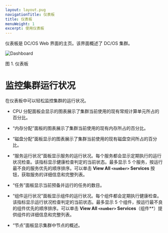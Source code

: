 ```yaml
---
layout: layout.pug
navigationTitle: 仪表板
title: 仪表板
menuWeight: 1
excerpt: 使用仪表板
---
```

仪表板是 DC/OS Web 界面的主页。该界面概述了 DC/OS 集群。

![Dashboard](/cn/1.11/img/dashboard-ee.png)

图 1. 仪表板

# 监控集群运行状况

在仪表板中可以轻松监控集群的运行状况。

* CPU 分配面板会显示的图表展示了集群当前使用的现有常规计算单元所占的百分比。

* “内存分配”面板的图表展示了集群当前使用的现有内存所占的百分比。

* “磁盘分配”面板显示的图表展示了集群当前使用的现有磁盘空间所占的百分比。

* “服务运行状况”面板显示服务的运行状况。每个服务都会显示定期执行的运行状况检查。该指标显示健康检查判定的当前状态。最多显示 5 个服务，按运行最不良的服务优先的顺序排序。可以单击 **View All `<number>` Services** 按钮，获取服务的详细信息和完整列表。

* “任务”面板显示当前预备并运行的任务的数目。

* “组件运行状况”面板显示组件的运行状况。每个组件都会定期执行健康检查。该指标显示运行状况检查判定的当前状态。最多显示 5 个组件，按运行最不良的组件优先的顺序排序。可以单击 **View All `<number>` Services**（组件**）提供组件的详细信息和完整列表。

* “节点”面板显示集群中节点的概述。
